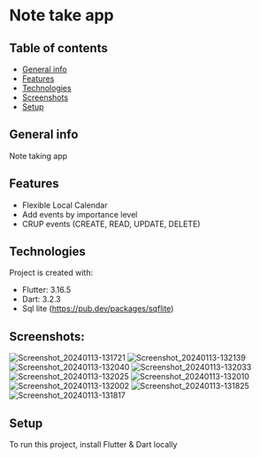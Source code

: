 # Note take app

## Table of contents
* [General info](#general-info)
* [Features](#features)
* [Technologies](#technologies)
* [Screenshots](#screenshots)
* [Setup](#setup)

## General info
Note taking app

## Features
* Flexible Local Calendar
* Add events by importance level
* CRUP events (CREATE, READ, UPDATE, DELETE)
  
	
## Technologies
Project is created with:
* Flutter: 3.16.5
* Dart: 3.2.3
* Sql lite (https://pub.dev/packages/sqflite)

## Screenshots:

![Screenshot_20240113-131721](https://github.com/Abdurahmon727/Note-take-app/assets/92048454/deb85af6-f357-4fa7-9df5-68d72c2cbc4e)
![Screenshot_20240113-132139](https://github.com/Abdurahmon727/Note-take-app/assets/92048454/fd31ffc2-4bad-4d77-9e1d-6831c48314f7)
![Screenshot_20240113-132040](https://github.com/Abdurahmon727/Note-take-app/assets/92048454/01fed85a-a62d-42fe-9b86-4abf1e933467)
![Screenshot_20240113-132033](https://github.com/Abdurahmon727/Note-take-app/assets/92048454/f8d8f6e7-08d5-4287-a2e4-7e2b139482ac)
![Screenshot_20240113-132025](https://github.com/Abdurahmon727/Note-take-app/assets/92048454/be368ae4-f538-4498-9778-58ff69983852)
![Screenshot_20240113-132010](https://github.com/Abdurahmon727/Note-take-app/assets/92048454/89aa455d-553c-462e-8d94-0a06aef04cf9)
![Screenshot_20240113-132002](https://github.com/Abdurahmon727/Note-take-app/assets/92048454/d9519cc2-7f5f-46b5-aa40-c710878aa8cb)
![Screenshot_20240113-131825](https://github.com/Abdurahmon727/Note-take-app/assets/92048454/f75daa10-a5b1-4c8e-bdc4-02768781d336)
![Screenshot_20240113-131817](https://github.com/Abdurahmon727/Note-take-app/assets/92048454/0131985a-6594-4076-a153-e3d6fc282239)


	
## Setup
To run this project, install Flutter & Dart locally


  
  
